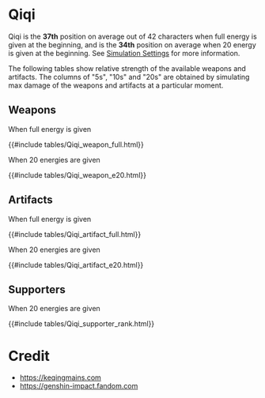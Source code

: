 # Qiqi

Qiqi is the **37th** position on average out of 42
characters when full energy is given at the beginning, and is the
**34th** position on average when 20 energy is given at the
beginning. See [Simulation Settings](./simulation_settings.md) for more
information.

The following tables show relative strength of the available weapons and
artifacts. The columns of "5s", "10s" and "20s" are obtained by
simulating max damage of the weapons and artifacts at a particular
moment.

## Weapons

When full energy is given

{{#include tables/Qiqi_weapon_full.html}}

When 20 energies are given

{{#include tables/Qiqi_weapon_e20.html}}

## Artifacts

When full energy is given

{{#include tables/Qiqi_artifact_full.html}}

When 20 energies are given

{{#include tables/Qiqi_artifact_e20.html}}

## Supporters

When 20 energies are given

{{#include tables/Qiqi_supporter_rank.html}}

# Credit

- <https://keqingmains.com>
- <https://genshin-impact.fandom.com>
